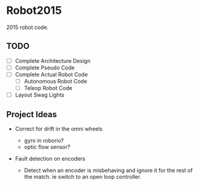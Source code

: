 # Robot2015
2015 robot code.

## TODO
- [ ] Complete Architecture Design
- [ ] Complete Pseudo Code
- [ ] Complete Actual Robot Code
	- [ ] Autonomous Robot Code
	- [ ] Teleop Robot Code
- [ ] Layout Swag Lights

## Project Ideas
* Correct for drift in the omni wheels
	* gyro in roborio?
	* optic flow sensor?

* Fault detection on encoders
	* Detect when an encoder is misbehaving and ignore it for the rest of the match. ie switch to an open loop controller.
